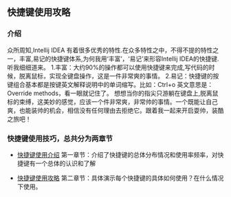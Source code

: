 ## 快捷键使用攻略

###  介绍
 众所周知,Intellij IDEA 有着很多优秀的特性.在众多特性之中，不得不提的特性之一，丰富,易记的快捷键体系,为何我用‘丰富’，‘易记’来形容Intellij IDEA的快捷键.听我细细道来。
 1.丰富：大约90%的操作都可以使用快捷键来完成,写代码的时候，脱离鼠标，实现全键盘操作，这是一件非常爽的事情。
 2.易记：快捷键的按键组合基本都是按键英文解释说明中的单词缩写。比如：Ctrl+o 英文意思是：Override methods，看一眼就记住了。
 想想当你的指尖只游躺在键盘上,脱离鼠标的束缚，这美妙的感觉，应该一个件非常爽，非常帅的事情。一个既能让自己爽，也能装帅的机会，相信没有任何理由去拒绝它。跟着我一起来开启耍帅，装酷之旅吧！


###  快捷键使用技巧，总共分为两章节

 - [快捷键使用介绍](keymap.md)
 第一章节：介绍了快捷键的总体分布情况和使用率频率，对快捷键有一个总体的认识和了解

-  [快捷键使用攻略](keymapDetail.md)
 第二章节：具体演示每个快捷键的具体如何使用？在什么情况下使用。

